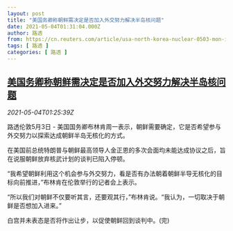 ```yaml
---
layout: post
title: "美国务卿称朝鲜需决定是否加入外交努力解决半岛核问题"
date: 2021-05-04T01:31:04.000Z
author: 路透
from: https://cn.reuters.com/article/usa-north-korea-nuclear-0503-mon-idCNKBS2CL02B
tags: [ 路透 ]
categories: [ 路透 ]
---
```

<!--1620091864000-->
[美国务卿称朝鲜需决定是否加入外交努力解决半岛核问题](https://cn.reuters.com/article/usa-north-korea-nuclear-0503-mon-idCNKBS2CL02B)
------

<div>
<div><i>2021-05-04T01:25:39Z</i></div><p>路透伦敦5月3日 - 美国国务卿布林肯周一表示，朝鲜需要确定，它是否希望参与外交努力以探索达成朝鲜半岛无核化的方式。</p><p>在美国前总统特朗普与朝鲜最高领导人金正恩的多次会面均未能达成协议之后，旨在说服朝鲜放弃核武计划的谈判已陷入停顿。</p><p>“我希望朝鲜利用这个机会参与外交努力，看是否有办法朝着朝鲜半导无核化的目标向前推进，”布林肯在伦敦举行的记者会上表示。</p><p>“所以我们对朝鲜不仅要听其言，还要观其行，”布林肯说。“我认为，一切取决于朝鲜是否想加入进来。”</p><p>白宫并未表态是否将作出让步，以促使朝鲜回到谈判中。(完)</p>
</div>
